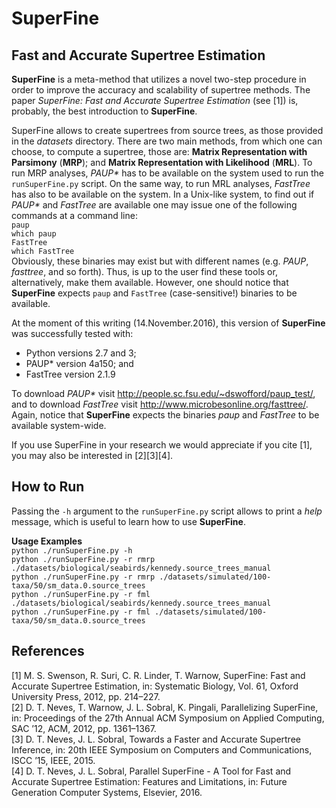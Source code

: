 <h1>SuperFine</h1>
<!--------------------------------------------------------------------------------------------------------------------->
<h2>Fast and Accurate Supertree Estimation</h2>
<p>
    <b>SuperFine</b> is a meta-method that utilizes a novel two-step procedure in order to improve the accuracy and
    scalability of supertree methods. The paper <em>SuperFine: Fast and Accurate Supertree Estimation</em> (see [1])
    is, probably, the best introduction to <b>SuperFine</b>.
</p>
<p>
    SuperFine allows to create supertrees from source trees, as those provided in the <em>datasets</em> directory.
    There are two main methods, from which one can choose, to compute a supertree, those are:
    <b>Matrix Representation with Parsimony</b> (<b>MRP</b>); and
    <b>Matrix Representation with Likelihood</b> (<b>MRL</b>). To run MRP analyses, <em>PAUP*</em> has to be available
    on the system used to run the <code>runSuperFine.py</code> script. On the same way, to run MRL analyses,
    <em>FastTree</em> has also to be available on the system. In a Unix-like system, to find out if <em>PAUP*</em> and
    <em>FastTree</em> are available one may issue one of the following commands at a command line:<br />
    <code>paup</code><br />
    <code>which paup</code><br />
    <code>FastTree</code><br />
    <code>which FastTree</code><br />
    Obviously, these binaries may exist but with different names (e.g. <em>PAUP</em>, <em>fasttree</em>, and so forth).
    Thus, is up to the user find these tools or, alternatively, make them available.
    However, one should notice that <b>SuperFine</b> expects <code>paup</code> and
    <code>FastTree</code> (case-sensitive!) binaries to be available.
</p>
<p>
    At the moment of this writing (14.November.2016), this version of <b>SuperFine</b> was successfully tested with:
    <ul>
        <li>Python versions 2.7 and 3;</li>
        <li>PAUP* version 4a150; and</li>
        <li>FastTree version 2.1.9</li>
    </ul>
    To download <em>PAUP*</em> visit
    <a href="http://people.sc.fsu.edu/~dswofford/paup_test/">http://people.sc.fsu.edu/~dswofford/paup_test/</a>, and
    to download <em>FastTree</em> visit
    <a href="http://www.microbesonline.org/fasttree/">http://www.microbesonline.org/fasttree/</a>.
    Again, notice that <b>SuperFine</b> expects the binaries <em>paup</em> and
    <em>FastTree</em> to be available system-wide.
</p>
<p>
    If you use SuperFine in your research we would appreciate if you cite [1],
    you may also be interested in [2][3][4].
</p>
<!--------------------------------------------------------------------------------------------------------------------->
<h2>How to Run</h2>
<p>
    Passing the <code>-h</code> argument to the <code>runSuperFine.py</code> script allows to print
    a <em>help</em> message, which is useful to learn how to use <b>SuperFine</b>.
</p>
<p>
    <b>Usage Examples</b><br />
    <code>python ./runSuperFine.py -h</code><br />
    <code>python ./runSuperFine.py -r rmrp ./datasets/biological/seabirds/kennedy.source_trees_manual</code><br />
    <code>python ./runSuperFine.py -r rmrp ./datasets/simulated/100-taxa/50/sm_data.0.source_trees</code><br />
    <code>python ./runSuperFine.py -r fml ./datasets/biological/seabirds/kennedy.source_trees_manual</code><br />
    <code>python ./runSuperFine.py -r fml ./datasets/simulated/100-taxa/50/sm_data.0.source_trees</code>
</p>
<!--------------------------------------------------------------------------------------------------------------------->
<h2>References</h2>
<p>
    [1] M. S. Swenson, R. Suri, C. R. Linder, T. Warnow, SuperFine: Fast and Accurate Supertree Estimation,
        in: Systematic Biology, Vol. 61, Oxford University Press, 2012, pp. 214–227.<br />
    [2] D. T. Neves, T. Warnow, J. L. Sobral, K. Pingali, Parallelizing SuperFine,
        in: Proceedings of the 27th Annual ACM Symposium on Applied Computing, SAC ’12, ACM, 2012, pp. 1361–1367.<br />
    [3] D. T. Neves, J. L. Sobral, Towards a Faster and Accurate Supertree Inference,
        in: 20th IEEE Symposium on Computers and Communications, ISCC ’15, IEEE, 2015.<br />
    [4] D. T. Neves, J. L. Sobral, Parallel SuperFine - A Tool for Fast and Accurate Supertree Estimation:
        Features and Limitations, in: Future Generation Computer Systems, Elsevier, 2016.
</p>
